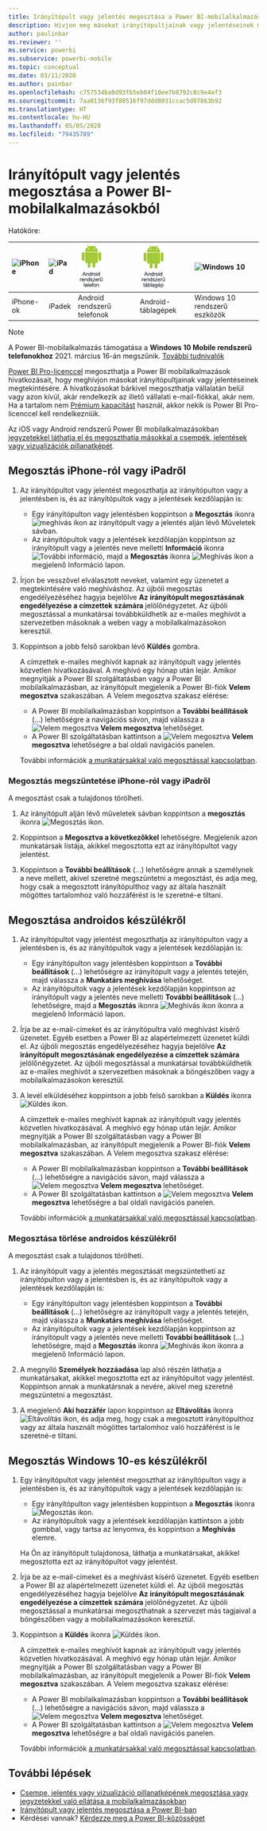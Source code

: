 ```yaml
---
title: Irányítópult vagy jelentés megosztása a Power BI-mobilalkalmazásokból
description: Hívjon meg másokat irányítópultjainak vagy jelentéseinek megtekintésére a Power BI-mobilalkalmazások hivatkozásainak megosztásával. Itt megismerkedhet az erre vonatkozó részletekkel.
author: paulinbar
ms.reviewer: ''
ms.service: powerbi
ms.subservice: powerbi-mobile
ms.topic: conceptual
ms.date: 03/11/2020
ms.author: painbar
ms.openlocfilehash: c757534ba0d93fb5eb04f10ee7b8792c8c9e4af3
ms.sourcegitcommit: 7aa0136f93f88516f97ddd8031ccac5d07863b92
ms.translationtype: HT
ms.contentlocale: hu-HU
ms.lasthandoff: 05/05/2020
ms.locfileid: "79435789"
---
```

# <a name="share-a-dashboard-or-report-from-the-power-bi-mobile-apps"></a>Irányítópult vagy jelentés megosztása a Power BI-mobilalkalmazásokból
Hatóköre:

| ![iPhone](./media/mobile-share-dashboard-from-the-mobile-apps/iphone-logo-50-px.png) | ![iPad](./media/mobile-share-dashboard-from-the-mobile-apps/ipad-logo-50-px.png) | ![Android rendszerű telefon](./media/mobile-share-dashboard-from-the-mobile-apps/android-phone-logo-50-px.png) | ![Android rendszerű táblagép](./media/mobile-share-dashboard-from-the-mobile-apps/android-tablet-logo-50-px.png) | ![Windows 10](./media/mobile-share-dashboard-from-the-mobile-apps/win-10-logo-50-px.png) |
|:--- |:--- |:--- |:--- |:--- |
| iPhone-ok |iPadek |Android rendszerű telefonok |Android-táblagépek |Windows 10 rendszerű eszközök |

>[!NOTE]
>A Power BI-mobilalkalmazás támogatása a **Windows 10 Mobile rendszerű telefonokhoz** 2021. március 16-án megszűnik. [További tudnivalók](https://go.microsoft.com/fwlink/?linkid=2121400)

[Power BI Pro-licenccel](../../service-features-license-type.md) megoszthatja a Power BI mobilalkalmazások hivatkozásait, hogy meghívjon másokat irányítópultjainak vagy jelentéseinek megtekintésére. A hivatkozásokat bárkivel megoszthatja vállalatán belül vagy azon kívül, akár rendelkezik az illető vállalati e-mail-fiókkal, akár nem. Ha a tartalom nem [Prémium kapacitást](../../service-premium-what-is.md) használ, akkor nekik is Power BI Pro-licenccel kell rendelkezniük.

Az iOS vagy Android rendszerű Power BI mobilalkalmazásokban [jegyzetekkel láthatja el és megoszthatja másokkal a csempék, jelentések vagy vizualizációk pillanatképét](mobile-annotate-and-share-a-tile-from-the-mobile-apps.md). 

## <a name="share-from-your-iphone-or-ipad"></a>Megosztás iPhone-ról vagy iPadről

1. Az irányítópultot vagy jelentést megoszthatja az irányítópulton vagy a jelentésben is, és az irányítópultok vagy a jelentések kezdőlapján is:
    *  Egy irányítópulton vagy jelentésben koppintson a **Megosztás** ikonra ![meghívás ikon](././media/mobile-share-dashboard-from-the-mobile-apps/power-bi-android-invite-icon-ss.png) az irányítópult vagy a jelentés alján lévő Műveletek sávban.
    *  Az irányítópultok vagy a jelentések kezdőlapján koppintson az irányítópult vagy a jelentés neve melletti **Információ** ikonra ![További információ](./media/mobile-share-dashboard-from-the-mobile-apps/power-bi-more-info-icon.png), majd a **Megosztás** ikonra ![Meghívás ikon](./media/mobile-share-dashboard-from-the-mobile-apps/power-bi-android-invite-icon-ss.png) a megjelenő Információ lapon.
2. Írjon be vesszővel elválasztott neveket, valamint egy üzenetet a megtekintésére való meghíváshoz. Az újbóli megosztás engedélyezéséhez hagyja bejelölve **Az irányítópult megosztásának engedélyezése a címzettek számára** jelölőnégyzetet. Az újbóli megosztással a munkatársai továbbküldhetik az e-mailes meghívót a szervezetben másoknak a weben vagy a mobilalkalmazásokon keresztül.
3. Koppintson a jobb felső sarokban lévő **Küldés** gombra.
   
   A címzettek e-mailes meghívót kapnak az irányítópult vagy jelentés közvetlen hivatkozásával. A meghívó egy hónap után lejár. Amikor megnyitják a Power BI szolgáltatásban vagy a Power BI mobilalkalmazásban, az irányítópult megjelenik a Power BI-fiók **Velem megosztva** szakaszában. A Velem megosztva szakasz elérése:
   
   * A Power BI mobilalkalmazásban koppintson a **További beállítások** (...) lehetőségre a navigációs sávon, majd válassza a ![Velem megosztva](./././media/mobile-share-dashboard-from-the-mobile-apps/power-bi-shared-with-me-icon.png) **Velem megosztva** lehetőséget.
   * A Power BI szolgáltatásban kattintson a ![Velem megosztva](./././media/mobile-share-dashboard-from-the-mobile-apps/power-bi-shared-with-me-icon.png) **Velem megosztva** lehetőségre a bal oldali navigációs panelen.
   
   További információk [a munkatársakkal való megosztással kapcsolatban](../../service-share-dashboards.md).

### <a name="unshare-from-your-iphone-or-ipad"></a>Megosztás megszüntetése iPhone-ról vagy iPadről
A megosztást csak a tulajdonos törölheti.

1. Az irányítópult alján lévő műveletek sávban koppintson a **megosztás** ikonra ![Megosztás ikon](././media/mobile-share-dashboard-from-the-mobile-apps/power-bi-android-invite-icon-ss.png).
2. Koppintson a **Megosztva a következőkkel** lehetőségre. Megjelenik azon munkatársak listája, akikkel megosztotta ezt az irányítópultot vagy jelentést.

3. Koppintson a **További beállítások** (...) lehetőségre annak a személynek a neve mellett, akivel szeretné megszüntetni a megosztást, és adja meg, hogy csak a megosztott irányítópulthoz vagy az általa használt mögöttes tartalomhoz való hozzáférést is le szeretné-e tiltani.



## <a name="share-from-your-android-device"></a>Megosztása androidos készülékről
1. Az irányítópultot vagy jelentést megoszthatja az irányítópulton vagy a jelentésben is, és az irányítópultok vagy a jelentések kezdőlapján is:
    *  Egy irányítópulton vagy jelentésben koppintson a **További beállítások** (...) lehetőségre az irányítópult vagy a jelentés tetején, majd válassza a **Munkatárs meghívása** lehetőséget.
    *  Az irányítópultok vagy a jelentések kezdőlapján koppintson az irányítópult vagy a jelentés neve melletti **További beállítások** (...) lehetőségre, majd a **Megosztás** ikonra ![Meghívás ikon](./media/mobile-share-dashboard-from-the-mobile-apps/power-bi-android-invite-icon-ss.png) ikonra a megjelenő Információ lapon.
 
2. Írja be az e-mail-címeket és az irányítópultra való meghívást kísérő üzenetet. Egyéb esetben a Power BI az alapértelmezett üzenetet küldi el. Az újbóli megosztás engedélyezéséhez hagyja bejelölve **Az irányítópult megosztásának engedélyezése a címzettek számára** jelölőnégyzetet. Az újbóli megosztással a munkatársai továbbküldhetik az e-mailes meghívót a szervezetben másoknak a böngészőben vagy a mobilalkalmazásokon keresztül.
   
3. A levél elküldéséhez koppintson a jobb felső sarokban a **Küldés** ikonra ![Küldés ikon](./media/mobile-share-dashboard-from-the-mobile-apps/power-bi-android-send-icon.png).
   
    A címzettek e-mailes meghívót kapnak az irányítópult vagy jelentés közvetlen hivatkozásával. A meghívó egy hónap után lejár. Amikor megnyitják a Power BI szolgáltatásban vagy a Power BI mobilalkalmazásban, az irányítópult megjelenik a Power BI-fiók **Velem megosztva** szakaszában. A Velem megosztva szakasz elérése:
   * A Power BI mobilalkalmazásban koppintson a **További beállítások** (...) lehetőségre a navigációs sávon, majd válassza a ![Velem megosztva](./././media/mobile-share-dashboard-from-the-mobile-apps/power-bi-shared-with-me-icon.png) **Velem megosztva** lehetőséget.
   * A Power BI szolgáltatásban kattintson a ![Velem megosztva](./././media/mobile-share-dashboard-from-the-mobile-apps/power-bi-shared-with-me-icon.png) **Velem megosztva** lehetőségre a bal oldali navigációs panelen.
   
   További információk [a munkatársakkal való megosztással kapcsolatban](../../service-share-dashboards.md).


### <a name="unshare-from-your-android-device"></a>Megosztása törlése androidos készülékről
A megosztást csak a tulajdonos törölheti.

1. Az irányítópult vagy a jelentés megosztását megszüntetheti az irányítópulton vagy a jelentésben is, és az irányítópultok vagy a jelentések kezdőlapján is:
    *  Egy irányítópulton vagy jelentésben koppintson a **További beállítások** (...) lehetőségre az irányítópult vagy a jelentés tetején, majd válassza a **Munkatárs meghívása** lehetőséget.
    *  Az irányítópultok vagy a jelentések kezdőlapján koppintson az irányítópult vagy a jelentés neve melletti **További beállítások** (...) lehetőségre, majd a **Megosztás** ikonra ![Meghívás ikon](./media/mobile-share-dashboard-from-the-mobile-apps/power-bi-android-invite-icon-ss.png) ikonra a megjelenő Információ lapon.

2. A megnyíló **Személyek hozzáadása** lap alsó részén láthatja a munkatársakat, akikkel megosztotta ezt az irányítópultot vagy jelentést. Koppintson annak a munkatársnak a nevére, akivel meg szeretné megszüntetni a megosztást.
3. A megjelenő **Aki hozzáfér** lapon koppintson az **Eltávolítás** ikonra ![Eltávolítás ikon](./media/mobile-share-dashboard-from-the-mobile-apps/power-bi-android-remove-icon.png), és adja meg, hogy csak a megosztott irányítópulthoz vagy az általa használt mögöttes tartalomhoz való hozzáférést is le szeretné-e tiltani.

## <a name="share-from-your-windows-10-device"></a>Megosztás Windows 10-es készülékről

1. Egy irányítópultot vagy jelentést megoszthat az irányítópulton vagy a jelentésben is, és az irányítópultok vagy a jelentések kezdőlapján is:
    * Egy irányítópulton vagy jelentésben koppintson a **Megosztás** ikonra ![Megosztás ikon](./media/mobile-share-dashboard-from-the-mobile-apps/power-bi-android-invite-icon-ss.png).
    * Az irányítópultok vagy a jelentések kezdőlapján kattintson a jobb gombbal, vagy tartsa az lenyomva, és koppintson a **Meghívás** elemre.
   
   Ha Ön az irányítópult tulajdonosa, láthatja a munkatársakat, akikkel megosztotta ezt az irányítópultot vagy jelentést.

2. Írja be az e-mail-címeket és a meghívást kísérő üzenetet. Egyéb esetben a Power BI az alapértelmezett üzenetet küldi el. Az újbóli megosztás engedélyezéséhez hagyja bejelölve **Az irányítópult megosztásának engedélyezése a címzettek számára** jelölőnégyzetet. Az újbóli megosztással a munkatársai megoszthatnak a szervezet más tagjaival a böngészőben vagy a mobilalkalmazásokon keresztül.
   
3. Koppintson a **Küldés** ikonra ![Küldés ikon](./media/mobile-share-dashboard-from-the-mobile-apps/pbi_win10ph_sendicon.png).
   
    A címzettek e-mailes meghívót kapnak az irányítópult vagy jelentés közvetlen hivatkozásával. A meghívó egy hónap után lejár. Amikor megnyitják a Power BI szolgáltatásban vagy a Power BI mobilalkalmazásban, az irányítópult megjelenik a Power BI-fiók **Velem megosztva** szakaszában. A Velem megosztva szakasz elérése:
   
   * A Power BI mobilalkalmazásban koppintson a **További beállítások** (...) lehetőségre a navigációs sávon, majd válassza a ![Velem megosztva](./././media/mobile-share-dashboard-from-the-mobile-apps/power-bi-shared-with-me-icon.png) **Velem megosztva** lehetőséget.
   * A Power BI szolgáltatásban kattintson a ![Velem megosztva](./././media/mobile-share-dashboard-from-the-mobile-apps/power-bi-shared-with-me-icon.png) **Velem megosztva** lehetőségre a bal oldali navigációs panelen.
   
   További információk [a munkatársakkal való megosztással kapcsolatban](../../service-share-dashboards.md).

## <a name="next-steps"></a>További lépések
* [Csempe, jelentés vagy vizualizáció pillanatképének megosztása vagy jegyzetekkel való ellátása a mobilalkalmazásokban](mobile-annotate-and-share-a-tile-from-the-mobile-apps.md)
* [Irányítópult vagy jelentés megosztása a Power BI-ban](../../service-share-dashboards.md)
* Kérdései vannak? [Kérdezze meg a Power BI-közösséget](https://community.powerbi.com/)

